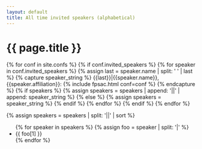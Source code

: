 ```yaml
---
layout: default
title: All time invited speakers (alphabetical)
---
```


<h1>{{ page.title }}</h1>

{% for conf in site.confs %}
  {% if conf.invited_speakers %}
    {% for speaker in conf.invited_speakers %}
      {% assign last = speaker.name | split: ' ' | last %}
      {% capture speaker_string %}
          {{last}}|{{speaker.name}}, {{speaker.affiliation}}: {% include fpsac.html conf=conf %}
      {% endcapture %}
      {% if speakers %}
          {% assign speakers = speakers | append: '||' | append: speaker_string %}
      {% else %}
          {% assign speakers = speaker_string %}
      {% endif %}
    {% endfor %}
  {% endif %}
{% endfor %}

{% assign speakers = speakers | split: '||' | sort %}

<ul>
{% for speaker in speakers %}
  {% assign foo = speaker | split: '|' %}
  <li>{{ foo[1] }}</li>
{% endfor %}
</ul>
